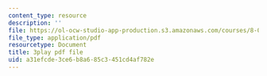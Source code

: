 ```yaml
---
content_type: resource
description: ''
file: https://ol-ocw-studio-app-production.s3.amazonaws.com/courses/8-01sc-classical-mechanics-fall-2016/a31efcde3ce6b8a685c3451cd4af782e_Idx3VgOpUDk.pdf
file_type: application/pdf
resourcetype: Document
title: 3play pdf file
uid: a31efcde-3ce6-b8a6-85c3-451cd4af782e
---
```

